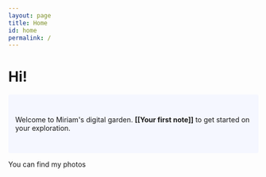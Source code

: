```yaml
---
layout: page
title: Home
id: home
permalink: /
---
```


# Hi!

<p style="padding: 3em 1em; background: #f5f7ff; border-radius: 4px;">
  Welcome to Miriam's digital garden. <span style="font-weight: bold">[[Your first note]]</span> to get started on your exploration.
</p>

You can find my photos


<style>
  .wrapper {
    max-width: 46em;
  }
</style>
